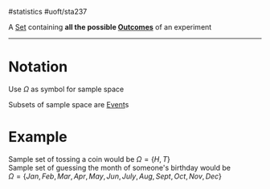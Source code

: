#statistics #uoft/sta237 

A [Set](../../Math/MAT223%20Notes/Set.md) containing **all the possible [Outcomes](Outcomes.md)** of an experiment

---

# Notation
Use $\Omega$ as symbol for sample space

Subsets of sample space are [Event](Event.md)s

# Example
Sample set of tossing a coin would be $\Omega = \{H,T\}$  
Sample set of guessing the month of someone's birthday would be  
$\Omega = \{Jan, Feb, Mar, Apr, May, Jun, July, Aug, Sept, Oct, Nov, Dec \}$
